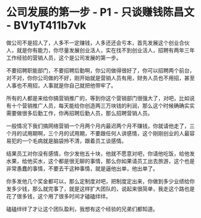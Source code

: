 # 公司发展的第一步 - P1 - 只谈赚钱陈昌文 - BV1yT411b7vk

做公司不是招人了，人多不一定赚钱，人多还还会亏本，首先发展这个创业合伙人，就是你有能力，你尽量发展创业活人，实在找不到创业活人，招聘有两年三年工作经验的营销人员，这个是公司发展的第一步。

不要招聘职能部门，不要招聘后勤啊，你公司做得很好了，你可以招聘两个前台，对不对，你你公司做的不好，刚开始就是营销人员有用，财务人员也不用招，甚至人事也不用招，人事就是你自己就把他带牢了。

所有的人都是来给你搞营销推广的，等到你这个营销部门很强大了，对吧，比如说有十个营销推广人员，每天能给你创造两三万块钱的利润，那么这个时候确确实实需要做很多后勤工作，你再招聘后勤人员，那么招聘营销人员。

一般情况下我们搞网络营销一个月两个月内最迟两个月不赚钱，你就请他走了，三个月的试用期啊，三个月的试用期，不要跟任何人讲感情，这个刚刚创业的人最容易犯的一个毛病就是脑袋拎不清，跟着员工谈感情。

结果员工对你没有感情，你少发他五十块，他就不愿意对吧，你请他吃饭，给他发水果，给他买水，这个都是很无聊的事情，那么你如果请员工出去旅游，这个也是非常愚蠢的事情，不要去干这种事情，就是逼他出单，他出单了。

你多发他几个奖金都可以，那么定制度对吧，把制度定出来，你做到多少业绩给你发多少钱，那么就完事了，就是这样扩大团队的，说起来很简单，我走这个路也是花了很多钱，这个用了很多时间才磕磕绊绊。

磕磕绊绊了才让这个团队盈利，我想有这个经验的兄弟们都知道。